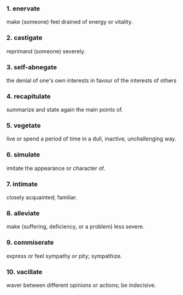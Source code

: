 ### 1. enervate

make (someone) feel drained of energy or vitality.

### 2. castigate

reprimand (someone) severely.

### 3. self-abnegate

the denial of one's own interests in favour of the interests of others

### 4. recapitulate

summarize and state again the main points of.

### 5. vegetate

live or spend a period of time in a dull, inactive, unchallenging way.

### 6. simulate

imitate the appearance or character of.

### 7. intimate

closely acquainted; familiar.

### 8. alleviate

make (suffering, deficiency, or a problem) less severe.

### 9. commiserate

express or feel sympathy or pity; sympathize.

### 10. vacillate

waver between different opinions or actions; be indecisive.
